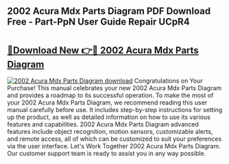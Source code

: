 ## 2002 Acura Mdx Parts Diagram PDF Download Free - Part-PpN User Guide Repair UCpR4

# <h2><a href="http://dftmris.blite.top/?on=2002+Acura+Mdx+Parts+Diagram">🔗Download New 👉🔴 2002 Acura Mdx Parts Diagram</a></h2>

[![2002 Acura Mdx Parts Diagram download](https://i.imgur.com/lujVjoI.png)](http://dftmris.blite.top/?on=2002+Acura+Mdx+Parts+Diagram)
Congratulations on Your Purchase! This manual celebrates your new 2002 Acura Mdx Parts Diagram and provides a roadmap to its successful operation. To make the most of your 2002 Acura Mdx Parts Diagram, we recommend reading this user manual carefully before use. It includes step-by-step instructions for setting up the product, as well as detailed information on how to use its various features and capabilities. 2002 Acura Mdx Parts Diagram advanced features include object recognition, motion sensors, customizable alerts, and remote access, all of which can be customized to suit your preferences via the user interface. Let's Work Together 2002 Acura Mdx Parts Diagram. Our customer support team is ready to assist you in any way possible.
